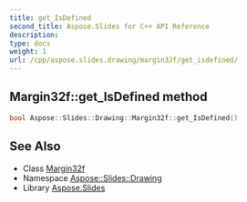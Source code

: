 ```yaml
---
title: get_IsDefined
second_title: Aspose.Slides for C++ API Reference
description: 
type: docs
weight: 1
url: /cpp/aspose.slides.drawing/margin32f/get_isdefined/
---
```

## Margin32f::get_IsDefined method




```cpp
bool Aspose::Slides::Drawing::Margin32f::get_IsDefined()
```

## See Also

* Class [Margin32f](../)
* Namespace [Aspose::Slides::Drawing](../../)
* Library [Aspose.Slides](../../../)
